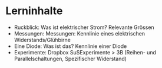 # Lerninhalte
- Ruckblick: Was ist elektrischer Strom? Relevante Grössen
- Messungen: Messungen: Kennlinie eines elektrischen Widerstands/Glühbirne
- Eine Diode: Was ist das? Kennlinie einer Diode
- Experimente: Dropbox SuSExperimente > 3B (Reihen- und Parallelschaltungen, Spezifischer Widerstand)